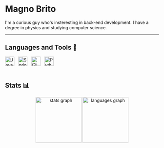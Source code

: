 # Magno Brito 

I'm a curious guy who's insteresting in back-end development. I have a degree in physics and studying computer science. 

 ---



##  Languages and Tools 🐙

<img align="left" alt="Java" width="30px" style="padding-right:10px;" src="https://cdn.jsdelivr.net/gh/devicons/devicon/icons/java/java-original.svg"/>
<img align="left" alt="Spring" width="30px" style="padding-right:10px;" src="https://cdn.jsdelivr.net/gh/devicons/devicon/icons/spring/spring-original.svg" />
<img align="left" alt="Git" width="30px" style="padding-right:10px;" src="https://cdn.jsdelivr.net/gh/devicons/devicon/icons/git/git-original.svg" />
<img align="left" alt="Python" width="30px" style="padding-right:10px;" src="https://cdn.jsdelivr.net/gh/devicons/devicon/icons/python/python-plain.svg" />

<br/>
<br/>
<br/>

## Stats 📊 



<div align="center">
  <img src="https://github-readme-stats.vercel.app/api?hide_title=false&hide_rank=false&show_icons=true&include_all_commits=true&count_private=true&disable_animations=false&theme=dark&locale=pt-br&hide_border=false&username=magno-brito&bg_color=000&text_color=fff&icon_color=29cf2c&title_color=29cf2c" height="150" alt="stats graph"  />

  <img src="https://github-readme-stats.vercel.app/api/top-langs?locale=pt-br&hide_title=false&layout=compact&card_width=320&langs_count=5&theme=dark&hide_border=false&username=magno-brito&bg_color=000&text_color=fff&icon_color=29cf2c&title_color=29cf2c" height="150" alt="languages graph"  />


</div>

 
<!-- ![GitHub Streak](https://streak-stats.demolab.com?user=ForrestKnight&theme=gruvbox&border_radius=4.5) -->

#
<!---
Radaghast-teh-brown/Radaghast-teh-brown is a ✨ special ✨ repository because its `README.md` (this file) appears on your GitHub profile.
You can click the Preview link to take a look at your changes.
--->
